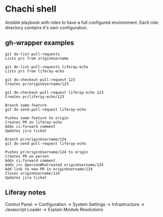 # Chachi shell

Ansible playbook with roles to have a full configured environment.
Each role directory contains it's own configuration.

## gh-wrapper examples

```
git do-list-pull-requests
Lists prs from originUsername
```

```
git do-list-pull-requests liferay-echo
Lists prs from liferay-echo
```

```
git do-checkout-pull-request 123
Creates pr/originUsername/123
```

```
git do-checkout-pull-request liferay-echo 123
Creates pr/liferay-echo/123
```

```
Branch some-feature
git do-send-pull-request liferay-echo

Pushes some-feature to origin
Creates PR on liferay-echo
Adds ci:forward comment
Updates jira ticket
```

```
Branch pr/originUsername/124
git do-send-pull-request liferay-echo

Pushes pr/originUsername/124 to origin
Creates PR on person
Adds ci:forward comment
Adds /cc @personWhoCreated originUsername/124
Add link to new PR in originUsername/124
Closes originUsername/124
Updates jira ticket
```

## Liferay notes

Control Panel -> Configuration -> System Settings -> Infrastructure -> Javascript Loader -> Explain Module Resolutions
